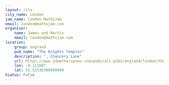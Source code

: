```yaml
---
layout: city                                           
city_name: London                                                               
jam_name: London MathsJam
email: london@mathsjam.com
organiser:
    name: James and Martin
    email: london@mathsjam.com
location:
    group: england
    pub_name: "The Knights Templar"
    description: ", Chancery Lane"
    url: https://www.jdwetherspoon.com/pubs/all-pubs/england/london/the-knights-templar-near-fleet-street
    lon: -0.111687
    lat: 51.51536309999999
hiatus: False
---
```


